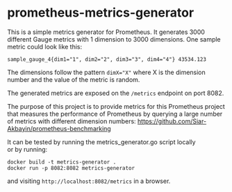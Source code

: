 # prometheus-metrics-generator

This is a simple metrics generator for Prometheus. It generates 3000 different Gauge metrics with 1 dimension to 3000 dimensions.
One sample metric could look like this:
```
sample_gauge_4{dim1="1", dim2="2", dim3="3", dim4="4"} 43534.123 
```
The dimensions follow the pattern `dimX="X"` where X is the dimension number and the value of the metric is random.

The generated metrics are exposed on the `/metrics` endpoint on port 8082.

The purpose of this project is to provide metrics for this Prometheus project that measures the performance of Prometheus
by querying a large number of metrics with different dimension numbers: https://github.com/Siar-Akbayin/prometheus-benchmarking  

It can be tested by running the metrics_generator.go script locally  
or by running:
```
docker build -t metrics-generator .
docker run -p 8082:8082 metrics-generator
``` 
and visiting `http://localhost:8082/metrics` in a browser.
